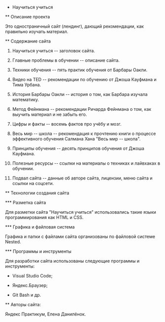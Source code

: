 * Научиться учиться


** Описание проекта

Это одностраничный сайт (лендинг), дающий рекомендации, как правильно изучать материал.


** Содержание сайта

1. Научиться учиться -- заголовок сайта.

2. Главные проблемы в обучении -- описание сайта.

3. Техники обучения -- пять практик обучения от Барбары Оакли.

4. Видео на TED -- рекомендации по обучению от Джоша Кауфмана и Тима Урбана.

5. История Барбары Оакли -- история о том, как Барбара изучала математику.

6. Метод Фейнмана -- рекомендации Ричарда Фейнмана о том, как выучить материал и не забыть его.

7. Цифры и факты -- восемь фактов про учёбу и мозг.

8. Весь мир -- школа -- рекомендация к прочтению книги о процессе эффективного обучения Салмана Хана "Весь мир -- школа".

9. Принципы обучения -- десять принципов обучения от Джоша Кауфмана.

10. Полезные ресурсы -- ссылки на материалы о техниках и лайвхаках в обучении.

11. Подвал сайта -- данные об авторе сайта, лицензии, меню сайта и ссылки на соцсети.


** Технологии создания сайта

*** Разметка сайта

Для разметки сайта "Научиться учиться" использовались такие языки программирования как HTML и CSS.


*** Графика и файловая система

Графика и папки с файлами сайта организованы по файловой системе Nested.


*** Программы и инструменты

Для разработки сайта использованы следующие программы и инструменты:

- Visual Studio Code;

- Яндекс.Браузер;

- Git Bash и др.


** Авторы сайта:

Яндекс Практикум, Елена Данилёнок.


